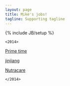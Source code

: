 ```yaml
---
layout: page
title: Mike's jobs!
tagline: Supporting tagline
---
```

{% include JB/setup %}
```
<2014>
```
[Prime time](/primeTime)

[jinjiang](/jinjiang/carve/html/)

[Nutracare](/nutracarelife/build/home-slider-sticky-navbar.html)
```
</2014>
```